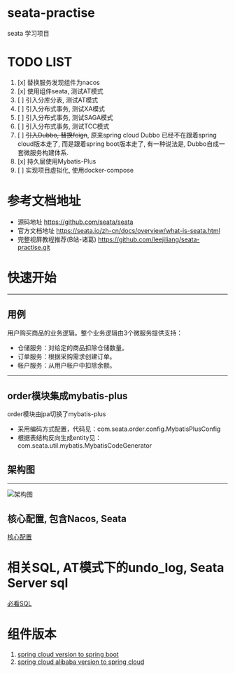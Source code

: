 # seata-practise
seata 学习项目
# TODO LIST
1. [x] 替换服务发现组件为nacos
2. [x] 使用组件seata, 测试AT模式
3. [ ] 引入分库分表, 测试AT模式
4. [ ] 引入分布式事务, 测试XA模式
5. [ ] 引入分布式事务, 测试SAGA模式
6. [ ] 引入分布式事务, 测试TCC模式
7. [ ] ~~引入Dubbo, 替换feign~~, 原来spring cloud Dubbo 已经不在跟着spring cloud版本走了, 而是跟着spring boot版本走了, 有一种说法是, Dubbo自成一套微服务构建体系.
8. [x] 持久层使用Mybatis-Plus
9. [ ] 实现项目虚拟化, 使用docker-compose
# 参考文档地址
- 源码地址
https://github.com/seata/seata
- 官方文档地址
https://seata.io/zh-cn/docs/overview/what-is-seata.html
- 完整视屏教程推荐(B站-诸葛)
https://github.com/leejiliang/seata-practise.git
# 快速开始
---
## 用例
用户购买商品的业务逻辑。整个业务逻辑由3个微服务提供支持：

- 仓储服务：对给定的商品扣除仓储数量。
- 订单服务：根据采购需求创建订单。
- 帐户服务：从用户帐户中扣除余额。

---

## order模块集成mybatis-plus
order模块由jpa切换了mybatis-plus
- 采用编码方式配置，代码见：com.seata.order.config.MybatisPlusConfig
- 根据表结构反向生成entity见：com.seata.util.mybatis.MybatisCodeGenerator

## 架构图
---
![架构图](https://image-blog-lee.oss-cn-hangzhou.aliyuncs.com/uPic/g3sT6R.jpg)
## 核心配置, 包含Nacos, Seata
[核心配置](https://github.com/leejiliang/seata-practise/blob/main/doc/reference/configuration.md)
# 相关SQL, AT模式下的undo_log, Seata Server sql
[必看SQL](https://github.com/leejiliang/seata-practise/blob/main/doc/reference/%E5%BF%85%E5%A4%87SQL.md)

# 组件版本
1. [spring cloud version to spring boot](https://github.com/spring-cloud/spring-cloud-release/wiki/Supported-Versions)
2. [spring cloud alibaba version to spring cloud](https://github.com/alibaba/spring-cloud-alibaba/wiki/%E7%89%88%E6%9C%AC%E8%AF%B4%E6%98%8E)
